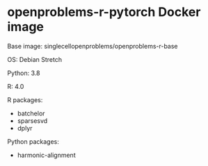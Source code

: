 # openproblems-r-pytorch Docker image

Base image: singlecellopenproblems/openproblems-r-base

OS: Debian Stretch

Python: 3.8

R: 4.0

R packages:

* batchelor
* sparsesvd
* dplyr

Python packages:

* harmonic-alignment
